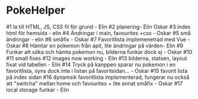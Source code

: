 # PokeHelper
#1 la till HTML, JS, CSS fil för grund - Elin
#2 planering- Elin Oskar
#3 index html för hemsida - elin
#4 Ändringar i main, favourites +css - Oskar
#5 små ändringar - elin
#6 småfix - Oskar
#7 Favoritlista implemenetrad med Vue - Oskar 
#8 Hämtar en pokemon från apit, lite ändringar på värden- Elin 
#9 Funkar att söka och hämta pokemon nu, bilderna funkar dock ej - Oskar 
#10 
#11 small fixes
#12 images now working - Elin
#13 bilderna, statsen, layout fixat vid tabellen - Elin 
#14 Tryck på kanppen sparar nu pokemon i en favoritlista, syns dock inte i listan på favoritsidan... - Oskar
#15 favorit lista på index sidan 
#16 dynamsik favoritlista implementerad, fungerar nu också att "switcha" mellan home och favourites + lite annat småfix - Oskar 
#17 local storage funkar - Elin